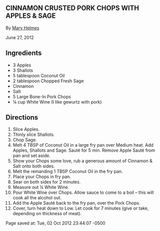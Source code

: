 <div id="wikitext">

CINNAMON CRUSTED PORK CHOPS WITH APPLES & SAGE
----------------------------------------------

By [Mary Helmes](http://www.columbian.com:80/users/marypaleoinapinch/)

June 27, 2012

<span id="ingredients"></span>

Ingredients
-----------

-   3 Apples
-   3 Shallots
-   5 tablespoon Coconut Oil
-   2 tablespoon Chopped Fresh Sage
-   Cinnamon
-   Salt
-   5 Large Bone-In Pork Chops
-   ¼ cup White Wine (I like gewurtz with pork)

<span id="directions"></span>

Directions
----------

1.  Slice Apples.
2.  Thinly slice Shallots.
3.  Chop Sage.
4.  Melt 4 TBSP of Coconut Oil in a large fry pan over Medium heat. Add
    Apples, Shallots and Sage. Sauté for 5 min. Remove Apple Sauté from
    pan and set aside.
5.  Show your Chops some love, rub a generous amount of Cinnamon & Salt
    onto both sides.
6.  Melt the remanding 1 TBSP Coconut Oil in the fry pan.
7.  Place your Chops in fry pan.
8.  Sear on both sides for 2 minutes.
9.  Measure out ¼ White Wine.
10. Pour White Wine over Chops. Allow sauce to come to a boil – this
    will cook all the alcohol out.
11. Add the Apple Sauté back to the fry pan, over the Pork Chops.
12. Cover, turn heat down to Low. Let cook for 7 minutes (give or take,
    depending on thickness of meat).

<div class="vspace">

</div>

<div style="display: none;">

Summary: Pork chops with applesauce has been a staple in many cultures;
cooking pork with apples and onions/shallots is a divine way to prepare
this meat. This recipe makes things go even better with the addition of
cinnamon and sage. Tags: pork chops, apples, shallots, cinnamon, paleo
Source:
<http://www.columbian.com/weblogs/paleo-in-a-pinch/2012/jun/27/cinnamon-crusted-porkchops-with-apples-sage/>
Parent: (Recipes.)<span class="wikiword">MainDishes</span>
includeme:[Recipes.MainDishes](http://wiki.tamouse.org?n=Recipes.MainDishes?action=print)
Categories:[Recipes](http://wiki.tamouse.org?n=Category.Recipes),[MainDish](http://wiki.tamouse.org?n=Category.MainDish),[AmericanCuisine](http://wiki.tamouse.org?n=Category.AmericanCuisine)

</div>

Page saved at: Tue, 02 Oct 2012 23:44:07 -0500

<div class="vspace">

</div>

</div>
